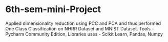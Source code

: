# 6th-sem-mini-Project

Applied dimensionality reduction using PCC and PCA and thus performed One Class Classification
on NHRR Dataset and MNIST Dataset. Tools - Pycharm Community Edition, Libraries uses - Scikit
Learn, Pandas, Numpy
